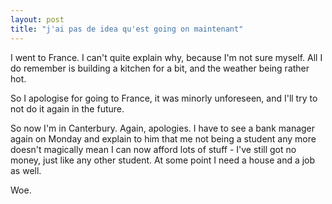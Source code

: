 ```yaml
---
layout: post
title: "j'ai pas de idea qu'est going on maintenant"
---
```

I went to France. I can't quite explain why, because I'm not sure myself. All
I do remember is building a kitchen for a bit, and the weather being rather
hot.

So I apologise for going to France, it was minorly unforeseen, and I'll try to
not do it again in the future.

So now I'm in Canterbury. Again, apologies. I have to see a bank manager again
on Monday and explain to him that me not being a student any more doesn't
magically mean I can now afford lots of stuff - I've still got no money, just
like any other student. At some point I need a house and a job as well.

Woe.
